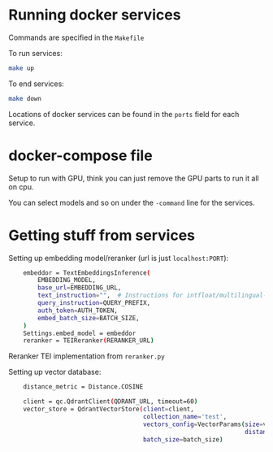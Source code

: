 # Running docker services

Commands are specified in the `Makefile`

To run services:

```sh
make up
```

To end services:

```sh
make down
```

Locations of docker services can be found in the `ports` field for each service. 

# docker-compose file

Setup to run with GPU, think you can just remove the GPU parts to run it all on cpu.

You can select models and so on under the `-command` line for the services.

# Getting stuff from services

Setting up embedding model/reranker (url is just `localhost:PORT`):

```sh
    embeddor = TextEmbeddingsInference(
        EMBEDDING_MODEL,
        base_url=EMBEDDING_URL,
        text_instruction="",  # Instructions for intfloat/multilingual-e5-instruct for retrieval
        query_instruction=QUERY_PREFIX,
        auth_token=AUTH_TOKEN,
        embed_batch_size=BATCH_SIZE,
    )
    Settings.embed_model = embeddor
    reranker = TEIReranker(RERANKER_URL)
```

Reranker TEI implementation from `reranker.py`

Setting up vector database:

```sh
    distance_metric = Distance.COSINE

    client = qc.QdrantClient(QDRANT_URL, timeout=60)
    vector_store = QdrantVectorStore(client=client,
                                     collection_name='test',
                                     vectors_config=VectorParams(size=vector_size, 
                                                                 distance=distance_metric),
                                     batch_size=batch_size)
```

